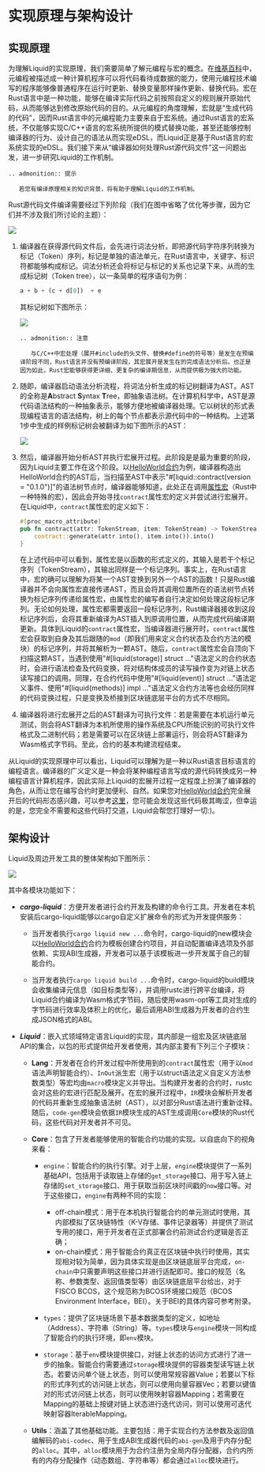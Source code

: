 # 实现原理与架构设计

## 实现原理

为理解Liquid的实现原理，我们需要简单了解元编程与宏的概念。在[维基百科](https://zh.wikipedia.org/wiki/%E5%85%83%E7%BC%96%E7%A8%8B)中，元编程被描述成一种计算机程序可以将代码看待成数据的能力，使用元编程技术编写的程序能够像普通程序在运行时更新、替换变量那样操作更新、替换代码。宏在Rust语言中是一种功能，能够在编译实际代码之前按照自定义的规则展开原始代码，从而能够达到修改原始代码的目的。从元编程的角度理解，宏就是“生成代码的代码”，因而Rust语言中的元编程能力主要来自于宏系统。通过Rust语言的宏系统，不仅能够实现C/C++语言的宏系统所提供的模式替换功能，甚至还能够控制编译器的行为、设计自己的语法从而实现eDSL，而Liquid正是基于Rust语言的宏系统实现的eDSL。我们接下来从“编译器如何处理Rust源代码文件”这一问题出发，进一步研究Liquid的工作机制。

```eval_rst
.. admonition:: 提示

   若您有编译原理相关的知识背景，将有助于理解Liquid的工作机制。
```

Rust源代码文件编译需要经过下列阶段（我们在图中省略了优化等步骤，因为它们并不涉及我们所讨论的主题）：

![](../../images/in_depth/architecture/rust_compile.png)

1. 编译器在获得源代码文件后，会先进行词法分析，即把源代码字符序列转换为标记（Token）序列，标记是单独的语法单元，在Rust语言中，关键字、标识符都能够构成标记。词法分析还会将标记与标记的关系也记录下来，从而的生成标记树（Token tree），以一条简单的程序语句为例：

    ```rust
    a + b + (c + d[0])  + e
    ```

    其标记树如下图所示：

    ![](../../images/in_depth/architecture/token_tree.png)

    ```eval_rst
    .. admonition:: 注意

       与C/C++中宏处理（展开#include的头文件、替换#define的符号等）是发生在预编译阶段不同，Rust语言并没有预编译阶段，其宏展开是发生在的完成语法分析后。也正是因为如此，Rust宏能够获得更详细、更复杂的编译期信息，从而提供极为强大的功能。
    ```

2. 随即，编译器启动语法分析流程，将词法分析生成的标记树翻译为AST。AST的全称是**A**bstract **S**yntax **T**ree，即抽象语法树。在计算机科学中，AST是源代码语法结构的一种抽象表示，能够方便地被编译器处理。它以树状的形式表现编程语言的语法结构，树上的每个节点都表示源代码中的一种结构。上述第1步中生成的样例标记树会被翻译为如下图所示的AST：

    ![](../../images/in_depth/architecture/ast.png)

3. 然后，编译器开始分析AST并执行宏展开过程。此阶段是是最为重要的阶段，因为Liquid主要工作在这个阶段。以[HelloWorld合约](../quick_start/introduction.md)为例，编译器构造出HelloWorld合约的AST后，当扫描至AST中表示"#[liquid::contract(version = "0.1.0")]"的语法树节点时，编译器能够知道，此处正在调用[属性宏](https://doc.rust-lang.org/reference/procedural-macros.html#attribute-macros)（Rust中一种特殊的宏），因此会开始寻找`contract`属性宏的定义并尝试进行宏展开。在Liquid中，`contract`属性宏的定义如下：

    ```rust
    #[proc_macro_attribute]
    pub fn contract(attr: TokenStream, item: TokenStream) -> TokenStream {
        contract::generate(attr.into(), item.into()).into()
    }
    ```

    在上述代码中可以看到，属性宏是以函数的形式定义的，其输入是若干个标记序列（TokenStream），其输出同样是一个标记序列。事实上，在Rust语言中，宏的确可以理解为将某一个AST变换到另外一个AST的函数！只是Rust编译器并不会向属性宏直接传递AST，而且会将其调用位置所在的语法树节点转换为标记序列传递给属性宏，由属性宏的编写者自行决定如何处理这段标记序列。无论如何处理，属性宏都需要返回一段标记序列，Rust编译器接收到这段标记序列后，会将其重新编译为AST插入到原调用位置，从而完成代码编译期更新。具体到Liquid的`contract`属性宏，当编译器进行展开时，`contract`属性宏会获取到自身及其后跟随的`mod`（即我们用来定义合约状态及合约方法的模块）的标记序列，并将其解析为一颗AST。随后，`contract`属性宏会自顶向下扫描这颗AST，当遇到使用"#[liquid(storage)] struct ..."语法定义的合约状态时，会进行语法检查及代码变换，将对结构体成员的读写操作变为对链上状态读写接口的调用。同理，在合约代码中使用"#[liquid(event)] struct ..."语法定义事件、使用"#[liquid(methods)] impl ..."语法定义合约方法等也会经历同样的代码变换过程，只是变换及桥接到区块链底层平台的方式不尽相同。

4. 编译器将进行宏展开之后的AST翻译为可执行文件：若是需要在本机运行单元测试，则会将AST翻译为本机所使用的操作系统及CPU所能识别的可执行文件格式及二进制代码；若是需要可以在区块链上部署运行，则会将AST翻译为Wasm格式字节码。至此，合约的基本构建流程结束。

从Liquid的实现原理中可以看出，Liquid可以理解为是一种以Rust语言目标语言的编程语言。编译器的广义定义是一种会将某种编程语言写成的源代码转换成另一种编程语言计算机程序，因此实际上Liquid的宏展开过程一定程度上扮演了编译器的角色，从而让您在编写合约时更加便利、自然。如果您对[HelloWorld合约](../quick_start/introduction.md)完全展开后的代码形态感兴趣，可以参考[这里](https://play.rust-lang.org/?version=stable&mode=debug&edition=2018&gist=a2ac3d836b0fdce414e656019b454c82)，您可能会发现这些代码极其晦涩，但幸运的是，您完全不需要和这些代码打交道，Liquid会帮您打理好一切:)。

## 架构设计

Liquid及周边开发工具的整体架构如下图所示：

![](../../images/in_depth/architecture/liquid_arch.png)

其中各模块功能如下：

- ***cargo-liquid***：方便开发者进行合约开发及构建的命令行工具。开发者在本机安装后cargo-liquid能够以cargo自定义扩展命令的形式为开发提供服务：

  - 当开发者执行`cargo liquid new ...`命令时，cargo-liquid的new模块会以[HelloWorld合约](../quick_start/introduction.md)合约为模板创建合约项目，并自动配置编译选项及外部依赖、实现ABI生成器，开发者可以基于该模板进一步开发属于自己的智能合约。

  - 当开发者执行`cargo liquid build ...`命令时，cargo-liquid的build模块会收集编译元信息（如目标类型等），并调用rustc进行跨平台编译，将Liquid合约编译为Wasm格式字节码，随后使用wasm-opt等工具对生成的字节码进行效率及体积上的优化，最后调用ABI生成器为开发者的合约生成JSON格式的ABI。

- ***Liquid***：嵌入式领域特定语言Liquid的实现，其内部是一组宏及区块链底层API的集合，以包的形式提供给开发者使用，其内部主要有下列三个子模块：

  - **Lang**：开发者在合约开发过程中所使用到的`contract`属性宏（用于以`mod`语法声明智能合约）、`InOut`派生宏（用于以struct语法定义自定义方法参数类型）等宏均由`macro`模块定义并导出。当构建开发者的合约时，rustc会对这些的宏进行匹配及展开。在宏的展开过程中，`IR`模块会解析开发者的代码并重新生成抽象语法树（AST），以对部分Rust语法进行重新诠释。随后，`code-gen`模块会依据`IR`模块生成的AST生成调用`Core`模块的Rust代码，这些代码对开发者并不可见。

  - **Core**：包含了开发者能够使用的智能合约功能的实现。以自底向下的视角来看：
    - `engine`：智能合约的执行引擎。对于上层，`engine`模块提供了一系列基础API，包括用于读取链上存储的`get_storage`接口、用于写入链上存储的`set_storage`接口、用于获取当前区块时间戳的`now`接口等。对于这些接口，`engine`有两种不同的实现：
      - off-chain模式：用于在本机执行智能合约的单元测试时使用，其内部模拟了区块链特性（K-V存储、事件记录器等）并提供了测试专用的接口，用于开发者在正式部署合约前测试合约逻辑是否正确；
      - on-chain模式：用于智能合约真正在区块链中执行时使用，其实现相对较为简单，因为具体实现是由区块链底层平台完成，`on-chain`中只需要声明这些接口并进行适配即可。接口的规范（名称、参数类型、返回值类型等）由区块链底层平台给出，对于FISCO BCOS，这个规范称为BCOS环境接口规范（BCOS Environment Interface，BEI）。关于BEI的具体内容可参考附录。

    - `types`：提供了区块链场景下基本数据类型的定义，如地址（Address）、字符串（String）等。`types`模块与`engine`模块一同构成了智能合约的执行环境，即`env`模块。

    - `storage`：基于`env`模块提供接口，对链上状态的访问方式进行了进一步的抽象。智能合约需要通过`storage`模块提供的容器类型读写链上状态。若要访问单个链上状态，则可以使用常规容器Value；若要以下标的形式序列式的访问链上状态，则可以使用向量容器Vec；若要以键值对的形式访问链上状态，则可以使用映射容器Mapping；若需要在Mapping的基础上按键对链上状态进行迭代访问，则可以使用可迭代映射容器IterableMapping。

  - **Utils**：涵盖了其他基础功能。主要包括：用于实现合约方法参数及返回值编解码的`abi-codec`、用于生成ABI生成器代码的`abi-gen`及用于内存分配的`alloc`。其中，`alloc`模块用于为合约注册为全局内存分配器，合约内所有的内存分配操作（动态数组、字符串等）都会通过`alloc`模块进行。
